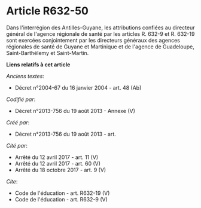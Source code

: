# Article R632-50

Dans l'interrégion des Antilles-Guyane, les attributions confiées au directeur général de l'agence régionale de santé par les
articles R. 632-9 et R. 632-19 sont exercées conjointement par les directeurs généraux des agences régionales de santé de
Guyane et Martinique et de l'agence de Guadeloupe, Saint-Barthélemy et Saint-Martin.

**Liens relatifs à cet article**

_Anciens textes_:

  - Décret n°2004-67 du 16 janvier 2004 - art. 48 (Ab)

_Codifié par_:

  - Décret n°2013-756 du 19 août 2013 -  Annexe (V)

_Créé par_:

  - Décret n°2013-756 du 19 août 2013 - art.

_Cité par_:

  - Arrêté du 12 avril 2017 - art. 11 (V)
  - Arrêté du 12 avril 2017 - art. 60 (V)
  - Arrêté du 18 octobre 2017 - art. 9 (V)

_Cite_:

  - Code de l'éducation - art. R632-19 (V)
  - Code de l'éducation - art. R632-9 (V)
